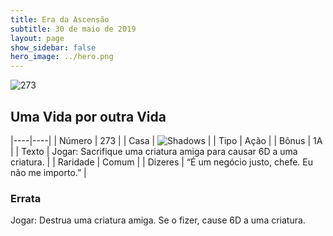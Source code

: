 ```yaml
---
title: Era da Ascensão
subtitle: 30 de maio de 2019
layout: page
show_sidebar: false
hero_image: ../hero.png
---
```


![273](https://cdn.keyforgegame.com/media/card_front/pt/435_273_W7CJ2RJVPQ48_pt.png)

## Uma Vida por outra Vida

|----|----|
| Número | 273 |
| Casa | ![Shadows](https://archonarcana.com/images/thumb/e/ee/Shadows.png/22px-Shadows.png "Sombras") |
| Tipo | Ação |
| Bônus | 1A |
| Texto | Jogar: Sacrifique uma criatura amiga para causar 6D a uma criatura. |
| Raridade | Comum |
| Dizeres | “É um negócio justo, chefe. Eu não me importo.” |

### Errata

Jogar: Destrua uma criatura amiga. Se o fizer, cause 6D a uma criatura.
